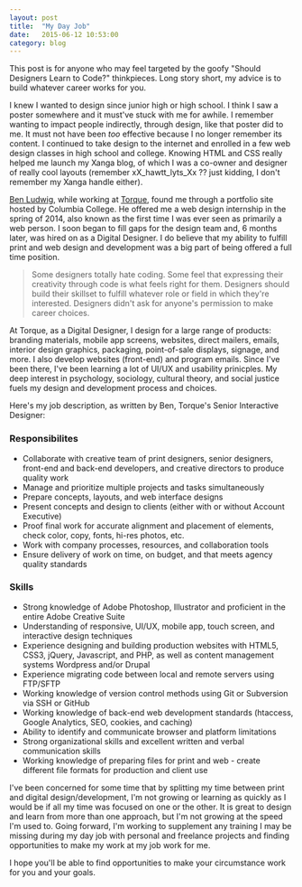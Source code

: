 ```yaml
---
layout: post
title:  "My Day Job"
date:   2015-06-12 10:53:00
category: blog
---
```


This post is for anyone who may feel targeted by the goofy "Should Designers Learn to Code?" thinkpieces. Long story short, my advice is to build whatever career works for you. 

I knew I wanted to design since junior high or high school. I think I saw a poster somewhere and it must've stuck with me for awhile. I remember wanting to impact people indirectly, through design, like that poster did to me. It must not have been *too* effective because I no longer remember its content. I continued to take design to the internet and enrolled in a few web design classes in high school and college. Knowing HTML and CSS really helped me launch my Xanga blog, of which I was a co-owner and designer of really cool layouts (remember xX_hawtt_lyts_Xx ?? just kidding, I don't remember my Xanga handle either).

[Ben Ludwig](http://benludwig.com), while working at [Torque](http://torque.digital), found me through a portfolio site hosted by Columbia College. He offered me a web design internship in the spring of 2014, also known as the first time I was ever seen as primarily a web person. I soon began to fill gaps for the design team and, 6 months later, was hired on as a Digital Designer. I do believe that my ability to fulfill print and web design and development was a big part of being offered a full time position.

>Some designers totally hate coding. Some feel that expressing their creativity through code is what feels right for them. Designers should build their skillset to fulfill whatever role or field in which they're interested. Designers didn't ask for anyone's permission to make career choices.

At Torque, as a Digital Designer, I design for a large range of products: branding materials, mobile app screens, websites, direct mailers, emails, interior design graphics, packaging, point-of-sale displays, signage, and more. I also develop websites (front-end) and program emails. Since I've been there, I've been learning a lot of UI/UX and usability prinicples. My deep interest in psychology, sociology, cultural theory, and social justice fuels my design and development process and choices.

Here's my job description, as written by Ben, Torque's Senior Interactive Designer:

### Responsibilites

* Collaborate with creative team of print designers, senior designers, front-end and back-end developers, and creative directors to produce quality work
* Manage and prioritize multiple projects and tasks simultaneously
* Prepare concepts, layouts, and web interface designs
* Present concepts and design to clients (either with or without Account Executive)
* Proof final work for accurate alignment and placement of elements, check color, copy, fonts, hi-res photos, etc.
* Work with company processes, resources, and collaboration tools
* Ensure delivery of work on time, on budget, and that meets agency quality standards


### Skills

* Strong knowledge of Adobe Photoshop, Illustrator and proficient in the entire Adobe Creative Suite
* Understanding of responsive, UI/UX, mobile app, touch screen, and interactive design techniques
* Experience designing and building production websites with HTML5, CSS3, jQuery, Javascript, and PHP, as well as content management systems Wordpress and/or Drupal
* Experience migrating code between local and remote servers using FTP/SFTP
* Working knowledge of version control methods using Git or Subversion via SSH or GitHub
* Working knowledge of back-end web development standards (htaccess, Google Analytics, SEO, cookies, and caching)
* Ability to identify and communicate browser and platform limitations
* Strong organizational skills and excellent written and verbal communication skills
* Working knowledge of preparing files for print and web - create different file formats for production and client use

I've been concerned for some time that by splitting my time between print and digital design/development, I'm not growing or learning as quickly as I would be if all my time was focused on one or the other. It is great to design and learn from more than one approach, but I'm not growing at the speed I'm used to. Going forward, I'm working to supplement any training I may be missing during my day job with personal and freelance projects and finding opportunities to make my work at my job work for me. 

I hope you'll be able to find opportunities to make your circumstance work for you and your goals.
